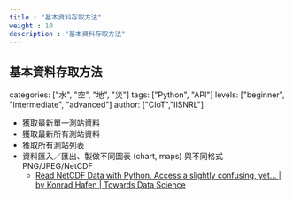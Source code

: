 ```yaml
---
title : "基本資料存取方法"
weight : 10
description : "基本資料存取方法"
---
```



## 基本資料存取方法

categories: ["水", "空", "地", "災"]
tags: ["Python", "API"]
levels: ["beginner", "intermediate", "advanced"]
author: ["CIoT","IISNRL"]


- 獲取最新單一測站資料
- 獲取最新所有測站資料
- 獲取所有測站列表
- 資料匯入／匯出、製做不同圖表 (chart, maps) 與不同格式 PNG/JPEG/NetCDF
    - [Read NetCDF Data with Python. Access a slightly confusing, yet… | by Konrad Hafen | Towards Data Science](https://towardsdatascience.com/read-netcdf-data-with-python-901f7ff61648)
